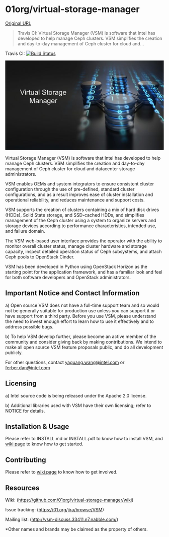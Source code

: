 # 01org/virtual-storage-manager

[Original URL](https://github.com/01org/virtual-storage-manager)

> Travis CI: Virtual Storage Manager (VSM) is software that Intel has developed to help manage Ceph clusters. VSM simplifies the creation and day-to-day management of Ceph cluster for cloud and...

Travis CI: [![Build Status](https://camo.githubusercontent.com/80cdd9468996c0f3bf3818e9a13128b9a2cd48c0/68747470733a2f2f7472617669732d63692e6f72672f30316f72672f7669727475616c2d73746f726167652d6d616e616765722e7376673f6272616e63683d6d6173746572)](https://travis-ci.org/01org/virtual-storage-manager)

[![](https://github.com/01org/virtual-storage-manager/raw/master/vsm_0.jpg "Virtual Storage Manager")](https://github.com/01org/virtual-storage-manager/blob/master/vsm_0.jpg)

Virtual Storage Manager (VSM) is software that Intel has developed to help manage Ceph clusters. VSM simplifies the creation and day-to-day management of Ceph cluster for cloud and datacenter storage administrators.

VSM enables OEMs and system integrators to ensure consistent cluster configuration through the use of pre-defined, standard cluster configurations, and as a result improves ease of cluster installation and operational reliability, and reduces maintenance and support costs.

VSM supports the creation of clusters containing a mix of hard disk drives (HDDs), Solid State storage, and SSD-cached HDDs, and simplifies management of the Ceph cluster using a system to organize servers and storage devices according to performance characteristics, intended use, and failure domain.

The VSM web-based user interface provides the operator with the ability to monitor overall cluster status, manage cluster hardware and storage capacity, inspect detailed operation status of Ceph subsystems, and attach Ceph pools to OpenStack Cinder.

VSM has been developed in Python using OpenStack Horizon as the starting point for the application framework, and has a familiar look and feel for both software developers and OpenStack administrators.

## [](https://github.com/01org/virtual-storage-manager#important-notice-and-contact-information)Important Notice and Contact Information

a) Open source VSM does not have a full-time support team and so would not be generally suitable for production use unless you can support it or have support from a third party. Before you use VSM, please understand the need to invest enough effort to learn how to use it effectively and to address possible bugs.

b) To help VSM develop further, please become an active member of the community and consider giving back by making contributions. We intend to make all open source VSM feature proposals public, and do all development publicly.

For other questions, contact [yaguang.wang@intel.com](mailto:yaguang.wang@intel.com) or [ferber.dan@intel.com](mailto:ferber.dan@intel.com)

## [](https://github.com/01org/virtual-storage-manager#licensing)Licensing

a) Intel source code is being released under the Apache 2.0 license.

b) Additional libraries used with VSM have their own licensing; refer to NOTICE for details.

## [](https://github.com/01org/virtual-storage-manager#installation--usage)Installation & Usage

Please refer to INSTALL.md or INSTALL.pdf to know how to install VSM, and [wiki page](https://github.com/01org/virtual-storage-manager/wiki/Getting-Started-with-VSM) to know how to get started.

## [](https://github.com/01org/virtual-storage-manager#contributing)Contributing

Please refer to [wiki page](https://github.com/01org/virtual-storage-manager/wiki/VSM-Development) to know how to get involved.

## [](https://github.com/01org/virtual-storage-manager#resources)Resources

Wiki: (<https://github.com/01org/virtual-storage-manager/wiki>)

Issue tracking: (<https://01.org/jira/browse/VSM>)

Mailing list: (<http://vsm-discuss.33411.n7.nabble.com/>)

*Other names and brands may be claimed as the property of others.

